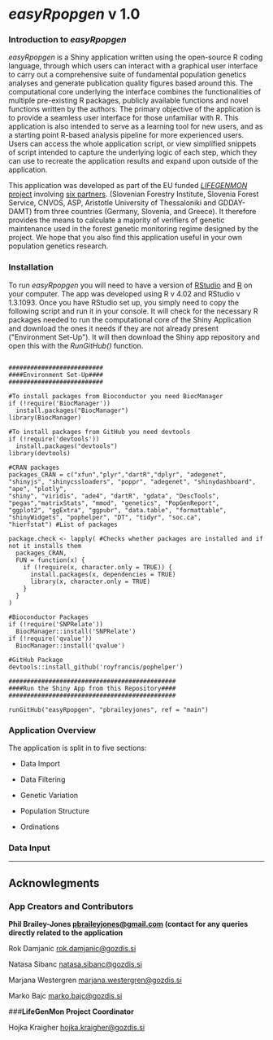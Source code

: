 # ***easyRpopgen* v 1.0**

### **Introduction to *easyRpopgen***

*easyRpopgen* is a Shiny application written using the open-source R coding language, through which users can interact with a graphical user interface to carry out a comprehensive suite of fundamental population genetics analyses and generate publication quality figures based around this. The computational core underlying the interface combines the functionalities of multiple pre-existing R packages, publicly available functions and novel functions written by the authors. The primary objective of the application is to provide a seamless user interface for those unfamiliar with R. This application is also intended to serve as a learning tool for new users, and as a starting point R-based analysis pipeline for more experienced users. Users can access  the whole application script, or view simplified snippets of script intended to capture the underlying logic of each step, which they can use to recreate the application results and expand upon outside of the application.

This application was developed as part of the EU funded [*LIFEGENMON* project](http://www.lifegenmon.si/) involving [six partners](http://www.lifegenmon.si/partnerspeople/). (Slovenian Forestry Institute, Slovenia Forest Service, CNVOS, ASP, Aristotle University of Thessaloniki and GDDAY-DAMT) from three countries (Germany, Slovenia, and Greece). It therefore provides the means to calculate a majority of verifiers of genetic maintenance used in the forest genetic monitoring regime designed by the project. We hope that you also find this application useful in your own population genetics research.

### **Installation**

To run *easyRpopgen* you will need to have a version of [RStudio](https://rstudio.com/products/rstudio/download/#download) and [R](https://cran.r-project.org/src/base/R-4/) on your computer. The app was developed using R v 4.02 and RStudio v 1.3.1093. Once you have RStudio set up, you simply need to copy the following script and run it in your console. It will check for the necessary R packages needed to run the computational core of the Shiny Application and download the ones it needs if they are not already present ("Environment Set-Up"). It will then download the Shiny app repository and open this with the *RunGitHub()* function.

```{r, eval = FALSE}

##########################
####Environment Set-Up####
##########################

#To install packages from Bioconductor you need BiocManager
if (!require('BiocManager'))
  install.packages("BiocManager")
library(BiocManager)

#To install packages from GitHub you need devtools
if (!require('devtools'))
  install.packages("devtools")
library(devtools)

#CRAN packages
packages_CRAN = c("xfun","plyr","dartR","dplyr", "adegenet", "shinyjs", "shinycssloaders", "poppr", "adegenet", "shinydashboard", "ape", "plotly",
"shiny", "viridis", "ade4", "dartR", "gdata", "DescTools", "pegas","matrixStats", "mmod", "genetics", "PopGenReport",
"ggplot2", "ggExtra", "ggpubr", "data.table", "formattable", "shinyWidgets", "pophelper", "DT", "tidyr", "soc.ca",
"hierfstat") #List of packages

package.check <- lapply( #Checks whether packages are installed and if not it installs them
  packages_CRAN,
  FUN = function(x) {
    if (!require(x, character.only = TRUE)) {
      install.packages(x, dependencies = TRUE)
      library(x, character.only = TRUE)
    }
  }
)

#Bioconductor Packages
if (!require('SNPRelate')) 
  BiocManager::install('SNPRelate')
if (!require('qvalue')) 
  BiocManager::install('qvalue')

#GitHub Package
devtools::install_github('royfrancis/pophelper')

##############################################
####Run the Shiny App from this Repository####
##############################################

runGitHub("easyRpopgen", "pbraileyjones", ref = "main")

```

### **Application Overview**

The application is split in to five sections:

- Data Import

- Data Filtering

- Genetic Variation

- Population Structure

- Ordinations

### **Data Input**

---

## **Acknowlegments**

### **App Creators and Contributors** 

**Phil Brailey-Jones pbraileyjones@gmail.com (contact for any queries directly related to the application**

Rok Damjanic rok.damjanic@gozdis.si

Natasa Sibanc natasa.sibanc@gozdis.si

Marjana Westergren marjana.westergren@gozdis.si

Marko Bajc marko.bajc@gozdis.si

###**LifeGenMon Project Coordinator**

Hojka Kraigher hojka.kraigher@gozdis.si 
